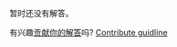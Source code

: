 
暂时还没有解答。

有兴趣[贡献你的解答](https://github.com/BFEdev/BFE.dev-solutions/blob/main/problem/create-an-Observable_zh.md)吗? [Contribute guidline](https://github.com/BFEdev/BFE.dev-solutions#how-to-contribute)
